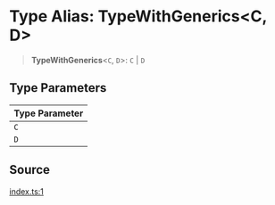 # Type Alias: TypeWithGenerics\<C, D\>

> **TypeWithGenerics**\<`C`, `D`\>: `C` \| `D`

## Type Parameters

| Type Parameter |
| ------ |
| `C` |
| `D` |

## Source

[index.ts:1](http://source-url)
